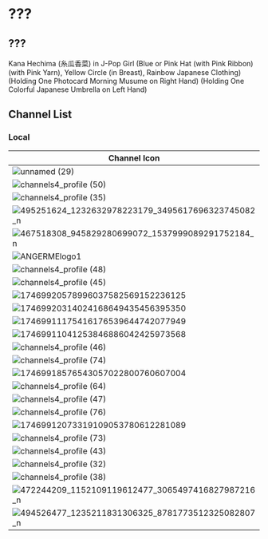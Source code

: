 # ???
## ???
Kana Hechima (糸瓜香菜) in J-Pop Girl (Blue or Pink Hat (with Pink Ribbon) (with Pink Yarn), Yellow Circle (in Breast), Rainbow Japanese Clothing) (Holding One Photocard Morning Musume on Right Hand) (Holding One Colorful Japanese Umbrella on Left Hand)
## Channel List
### Local
Channel Icon | Channel Name
-- | --
![unnamed (29)](https://github.com/user-attachments/assets/a10706d8-b7cb-4f2f-a4a3-1af83cf78d68) | TRANS TV
![channels4_profile (50)](https://github.com/user-attachments/assets/ad02b368-7f5a-48f3-ace0-e809da722c2a) | TRANS 7
![channels4_profile (35)](https://github.com/user-attachments/assets/17055b60-db01-4772-aa33-456a7a1680fd) | Metro TV
![495251624_1232632978223179_3495617696323745082_n](https://github.com/user-attachments/assets/f7c334b9-d194-4068-9028-189bfc4901cf) | Morning Musume
![467518308_945829280699072_1537999089291752184_n](https://github.com/user-attachments/assets/8a6045fc-aafb-43d6-bc9f-29e479537098) | BEYOOOOONDS
![ANGERMElogo1](https://github.com/user-attachments/assets/9887f703-e50a-4819-aa2c-c33535e6c82b) | ANGERME
![channels4_profile (48)](https://github.com/user-attachments/assets/63c9e6b6-20bf-4eef-b672-a3a473791f3c) | SCTV
![channels4_profile (45)](https://github.com/user-attachments/assets/5dcc21df-0de5-49da-97c2-887fef041ce9) | Indosiar
![17469920578996037582569152236125](https://github.com/user-attachments/assets/dcc751b8-2383-41ce-9d83-8dee9716e6d2) | RCTI
![17469920314024168649435456395350](https://github.com/user-attachments/assets/9dfadbd8-a563-4480-ae1b-8ce3c13b2c41) | GTV
![17469911175416176539644742077949](https://github.com/user-attachments/assets/093d584f-8e99-4db7-b493-0b911f50ae52) | ANTV
![17469911041253846886042425973568](https://github.com/user-attachments/assets/8f77a5f0-2aeb-4fd2-9a25-c7f0cbc7e2e0) | TVOne
![channels4_profile (46)](https://github.com/user-attachments/assets/46eb07a6-0c68-40d9-9aed-b6e97f922303) | Jak TV
![channels4_profile (74)](https://github.com/user-attachments/assets/5149f5fd-a2b5-4bae-bf4c-ad3f61854c9e) | BTV
![17469918576543057022800760607004](https://github.com/user-attachments/assets/336151aa-be7c-47e4-9ae3-6e72062f0063) | Kompas TV
![channels4_profile (64)](https://github.com/user-attachments/assets/bd73e1d9-ff21-4720-b116-93e7ba343786) | MDTV
![channels4_profile (47)](https://github.com/user-attachments/assets/6eb6a0d7-cbd3-4ef4-9883-0d7862b0451a) | rtv
![channels4_profile (76)](https://github.com/user-attachments/assets/087daa06-8be6-4583-b735-4496f94d7af7) | MNCTV
![17469912073319109053780612281089](https://github.com/user-attachments/assets/10f9b8cb-2f8d-4c0b-91dd-fa510c6c45a3) | TVRI
![channels4_profile (73)](https://github.com/user-attachments/assets/02cab414-8c33-4ba6-9c60-a8fa3ff589e7) | Berita Satu
![channels4_profile (43)](https://github.com/user-attachments/assets/350ac60d-a048-45ef-85f6-fc2cb42e085a) | Garuda TV
![channels4_profile (32)](https://github.com/user-attachments/assets/5ea8c4af-5fb2-4a78-ae68-ff540ff8d559) | Nusantara TV
![channels4_profile (38)](https://github.com/user-attachments/assets/fb9e9ac9-8916-4626-95c0-4e8b9a8e0748) | BN Channel
![472244209_1152109119612477_3065497416827987216_n](https://github.com/user-attachments/assets/069b15bc-b2ba-448f-8615-54ea4d1d5142) | Juice=Juice
![494526477_1235211831306325_8781773512325082807_n](https://github.com/user-attachments/assets/7ff2c2df-de47-47df-8364-f0cb3558c3bc) | Tsubaki Factory
